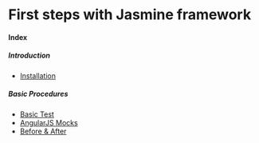 # First steps with Jasmine framework

#### Index

##### Introduction

* [Installation](docs/001-installation.md)

##### Basic Procedures

* [Basic Test](docs/101-basic-test.md)
* [AngularJS Mocks](docs/102-angular-mocks.md)
* [Before & After](docs/103-before-and-after.md)
